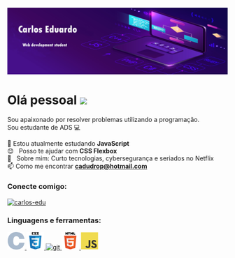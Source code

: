 ![Banner](./assets/Github-banner.png)
<!-- Designed by upklyak / Freepik -->

# Olá pessoal <img src="https://media.giphy.com/media/hvRJCLFzcasrR4ia7z/giphy.gif" width="25px">

Sou apaixonado por resolver problemas utilizando a programação.
<br> Sou estudante de ADS :computer:

🌱 Estou atualmente estudando **JavaScript**
<br> :blush: &nbsp; Posso te ajudar com **CSS Flexbox**
<br> 💬  &nbsp; Sobre mim: Curto tecnologias, cybersegurança e seriados no Netflix
<br> 📫 Como me encontrar **cadudrop@hotmail.com**

<h3 align="left">Conecte comigo:</h3>
<p align="left">
<a href="https://linkedin.com/in/carlos-edu" target="blank"><img align="center" src="https://cdn.jsdelivr.net/npm/simple-icons@3.0.1/icons/linkedin.svg" alt="carlos-edu" height="30" width="40" /></a>

<h3 align="left">Linguagens e ferramentas:</h3>
<p align="left"> <a href="https://www.cprogramming.com/" target="_blank"> <img src="https://raw.githubusercontent.com/devicons/devicon/master/icons/c/c-original.svg" alt="c" width="40" height="40"/> </a> <a href="https://www.w3schools.com/css/" target="_blank"> <img src="https://raw.githubusercontent.com/devicons/devicon/master/icons/css3/css3-original-wordmark.svg" alt="css3" width="40" height="40"/> </a> <a href="https://git-scm.com/" target="_blank"> <img src="https://www.vectorlogo.zone/logos/git-scm/git-scm-icon.svg" alt="git" width="40" height="40"/> </a> <a href="https://www.w3.org/html/" target="_blank"> <img src="https://raw.githubusercontent.com/devicons/devicon/master/icons/html5/html5-original-wordmark.svg" alt="html5" width="40" height="40"/> </a> <a href="https://developer.mozilla.org/en-US/docs/Web/JavaScript" target="_blank"> <img src="https://raw.githubusercontent.com/devicons/devicon/master/icons/javascript/javascript-original.svg" alt="javascript" width="40" height="40"/> </a> </p>


